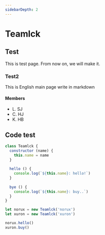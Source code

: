 ```yaml
---
sidebarDepth: 2
---
```


# Teamlck

## Test
This is test page. From now on, we will make it.

### Test2
This is English main page
write in markdown

#### Members
* L. SJ
* C. HJ
* K. HB

## Code test
```javascript
class Teamlck {
  constructor (name) {
    this.name = name
  }
  
  hello () {
    console.log(`${this.name}: hello!`)
  }
  
  bye () {
    console.log(`${this.name}: buy..`)
  }
}

let norux = new Teamlck('norux')
let xuron = new Teamlck('xuron')

norux.hello()
xuron.buy()
```

